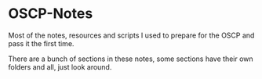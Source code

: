 # OSCP-Notes
Most of the notes, resources and scripts I used to prepare for the OSCP and pass it the first time.

There are a bunch of sections in these notes, some sections have their own folders and all, just look around.